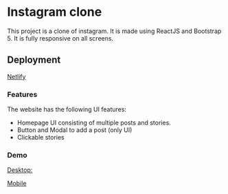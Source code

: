# Instagram clone

This project is a clone of instagram. It is made using ReactJS and Bootstrap 5. It is fully responsive on all screens.

## Deployment 
[Netlify](https://instagraph-vedant.netlify.app)

### Features
The website has the following UI features:
- Homepage UI consisting of multiple posts and stories.
- Button and Modal to add a post (only UI)
- Clickable stories

### Demo

[Desktop:](https://user-images.githubusercontent.com/87229097/160642593-26d1c3f6-30c8-4ab9-8914-3e313fd3f6be.mp4)


[Mobile](https://user-images.githubusercontent.com/87229097/160644919-3238c2ba-7279-4b8a-84c0-5aeac134835a.mp4)
